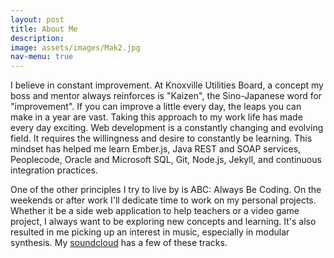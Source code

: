 ```yaml
---
layout: post
title: About Me
description:
image: assets/images/Mak2.jpg
nav-menu: true
---
```


I believe in constant improvement. At Knoxville Utilities Board, a concept my boss and mentor always reinforces is "Kaizen", the Sino-Japanese word for "improvement". If you
can improve a little every day, the leaps you can make in a year are vast. Taking this approach to my work life has made every day exciting. Web development is a constantly changing
and evolving field. It requires the willingness and desire to constantly be learning. This mindset has helped me learn Ember.js, Java REST and SOAP services, Peoplecode, Oracle and Microsoft SQL, Git, Node.js, Jekyll, and continuous integration practices.

One of the other principles I try to live by is ABC: Always Be Coding. On the weekends or after work I'll dedicate time to work on my personal projects. Whether it be a side
web application to help teachers or a video game project, I always want to be exploring new concepts and learning. It's also resulted in me picking up an interest in music, especially
in modular synthesis. My <a href="https://soundcloud.com/astronaut-bicycle" target="_blank">soundcloud</a> has a few of these tracks.